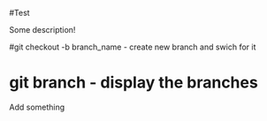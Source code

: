 #Test

Some description!

#git checkout -b branch_name - create new branch and swich for it

# git branch - display the branches

Add something